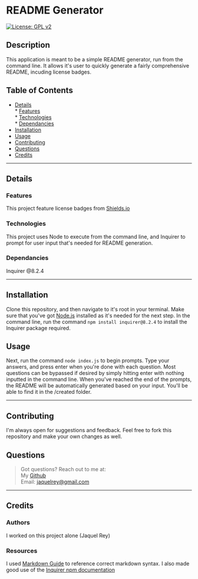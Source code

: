# README Generator  
[![License: GPL v2](https://img.shields.io/badge/License-GPL_v2-blue.svg)](https://www.gnu.org/licenses/old-licenses/gpl-2.0.en.html)  
## Description  
This application is meant to be a simple README generator, run from the command line. It allows it's user to quickly generate a fairly comprehensive README, incuding license badges.  
## Table of Contents  
* [Details](#details)  
       * [Features](#features)  
       * [Technologies](#technologies)  
       * [Dependancies](#dependancies)  
* [Installation](#installation)  
* [Usage](#usage)  
* [Contributing](#contributing)  
* [Questions](#questions)  
* [Credits](#credits)  
----  
## Details  
### Features  
This project feature license badges from [Shields.io](https://shields.io)  
### Technologies  
This project uses Node to execute from the command line, and Inquirer to prompt for user input that's needed for README generation.  
### Dependancies  
Inquirer @8.2.4  
  
----  
    
## Installation  
Clone this repository, and then navigate to it's root in your terminal. Make sure that you've got [Node.js](https://nodejs.org) installed as it's needed for the next step. In the command line, run the command ```npm install inquirer@8.2.4``` to install the Inquirer package required.  
## Usage  
Next, run the command ```node index.js``` to begin prompts. Type your answers, and press enter when you're done with each question. Most questions can be bypassed if desired by simply hitting enter with nothing inputted in the command line. When you've reached the end of the prompts, the README will be automatically generated based on your input. You'll be able to find it in the /created folder. 
  
----  
  ## Contributing  
I'm always open for suggestions and feedback. Feel free to fork this repository and make your own changes as well.  
## Questions  
  
>Got questions? Reach out to me at:  
>My [Github](https://github.com/JaquelRey)  
>Email: [jaquelrey@gmail.com](mailto:jaquelrey@gmail.com)  
  
----  
  ## Credits  
### Authors  
I worked on this project alone (Jaquel Rey)  
### Resources  
I used [Markdown Guide](https://markdownguide.org) to reference correct markdown syntax. I also made good use of the [Inquirer npm documentation](https://www.npmjs.com/package/inquirer)  
